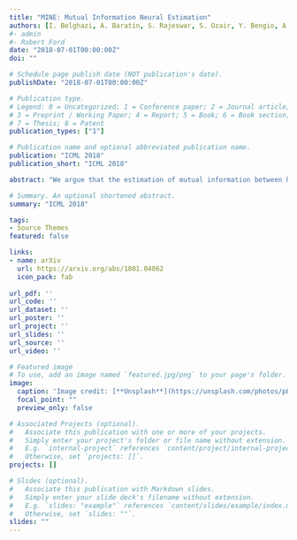 ```yaml
---
title: "MINE: Mutual Information Neural Estimation"
authors: [I. Belghazi, A. Baratin, S. Rajeswar, S. Ozair, Y. Bengio, A. Courville, R Devon Hjelm]
#- admin
#- Robert Ford
date: "2018-07-01T00:00:00Z"
doi: ""

# Schedule page publish date (NOT publication's date).
publishDate: "2018-07-01T00:00:00Z"

# Publication type.
# Legend: 0 = Uncategorized; 1 = Conference paper; 2 = Journal article;
# 3 = Preprint / Working Paper; 4 = Report; 5 = Book; 6 = Book section;
# 7 = Thesis; 8 = Patent
publication_types: ["1"]

# Publication name and optional abbreviated publication name.
publication: "ICML 2018"
publication_short: "ICML 2018"

abstract: "We argue that the estimation of mutual information between high dimensional continuous random variables can be achieved by gradient descent over neural networks. We present a Mutual Information Neural Estimator (MINE) that is linearly scalable in dimensionality as well as in sample size, trainable through back-prop, and strongly consistent. We present a handful of applications on which MINE can be used to minimize or maximize mutual information. We apply MINE to improve adversarially trained generative models. We also use MINE to implement Information Bottleneck, applying it to supervised classification; our results demonstrate substantial improvement in flexibility and performance in these settings."

# Summary. An optional shortened abstract.
summary: "ICML 2018"

tags:
- Source Themes
featured: false

links:
- name: arXiv
  url: https://arxiv.org/abs/1801.04062
  icon_pack: fab
  
url_pdf: ''
url_code: ''
url_dataset: ''
url_poster: ''
url_project: ''
url_slides: ''
url_source: ''
url_video: ''

# Featured image
# To use, add an image named `featured.jpg/png` to your page's folder. 
image:
  caption: 'Image credit: [**Unsplash**](https://unsplash.com/photos/pLCdAaMFLTE)'
  focal_point: ""
  preview_only: false

# Associated Projects (optional).
#   Associate this publication with one or more of your projects.
#   Simply enter your project's folder or file name without extension.
#   E.g. `internal-project` references `content/project/internal-project/index.md`.
#   Otherwise, set `projects: []`.
projects: []

# Slides (optional).
#   Associate this publication with Markdown slides.
#   Simply enter your slide deck's filename without extension.
#   E.g. `slides: "example"` references `content/slides/example/index.md`.
#   Otherwise, set `slides: ""`.
slides: ""
---
```

